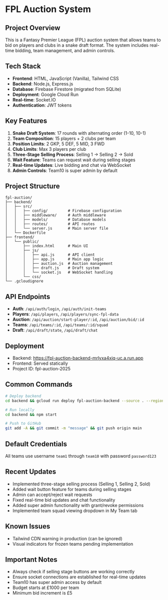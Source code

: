 # FPL Auction System

## Project Overview
This is a Fantasy Premier League (FPL) auction system that allows teams to bid on players and clubs in a snake draft format. The system includes real-time bidding, team management, and admin controls.

## Tech Stack
- **Frontend**: HTML, JavaScript (Vanilla), Tailwind CSS
- **Backend**: Node.js, Express.js
- **Database**: Firebase Firestore (migrated from SQLite)
- **Deployment**: Google Cloud Run
- **Real-time**: Socket.IO
- **Authentication**: JWT tokens

## Key Features
1. **Snake Draft System**: 17 rounds with alternating order (1-10, 10-1)
2. **Team Composition**: 15 players + 2 clubs per team
3. **Position Limits**: 2 GKP, 5 DEF, 5 MID, 3 FWD
4. **Club Limits**: Max 3 players per club
5. **Three-Stage Selling Process**: Selling 1 → Selling 2 → Sold
6. **Wait Feature**: Teams can request wait during selling stages
7. **Real-time Updates**: Live bidding and chat via WebSocket
8. **Admin Controls**: Team10 is super admin by default

## Project Structure
```
fpl-auction/
├── backend/
│   ├── src/
│   │   ├── config/         # Firebase configuration
│   │   ├── middleware/     # Auth middleware
│   │   ├── models/         # Database models
│   │   ├── routes/         # API routes
│   │   └── server.js       # Main server file
│   └── Dockerfile
├── frontend/
│   └── public/
│       ├── index.html      # Main UI
│       ├── js/
│       │   ├── api.js      # API client
│       │   ├── app.js      # Main app logic
│       │   ├── auction.js  # Auction management
│       │   ├── draft.js    # Draft system
│       │   └── socket.js   # WebSocket handling
│       └── css/
└── .gcloudignore
```

## API Endpoints
- **Auth**: `/api/auth/login`, `/api/auth/init-teams`
- **Players**: `/api/players`, `/api/players/sync-fpl-data`
- **Auction**: `/api/auction/start-player/:id`, `/api/auction/bid/:id`
- **Teams**: `/api/teams/:id`, `/api/teams/:id/squad`
- **Draft**: `/api/draft/state`, `/api/draft/chat`

## Deployment
- Backend: https://fpl-auction-backend-mrlyxa4xiq-uc.a.run.app
- Frontend: Served statically
- Project ID: fpl-auction-2025

## Common Commands
```bash
# Deploy backend
cd backend && gcloud run deploy fpl-auction-backend --source . --region us-central1 --allow-unauthenticated

# Run locally
cd backend && npm start

# Push to GitHub
git add -A && git commit -m "message" && git push origin main
```

## Default Credentials
All teams use username `team1` through `team10` with password `password123`

## Recent Updates
- Implemented three-stage selling process (Selling 1, Selling 2, Sold)
- Added wait button feature for teams during selling stages
- Admin can accept/reject wait requests
- Fixed real-time bid updates and chat functionality
- Added super admin functionality with grant/revoke permissions
- Implemented team squad viewing dropdown in My Team tab

## Known Issues
- Tailwind CDN warning in production (can be ignored)
- Visual indicators for frozen teams pending implementation

## Important Notes
- Always check if selling stage buttons are working correctly
- Ensure socket connections are established for real-time updates
- Team10 has super admin access by default
- Budget starts at £1000 per team
- Minimum bid increment is £5